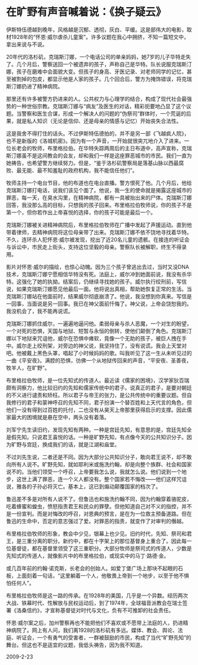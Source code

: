 # 在旷野有声音喊着说：《换子疑云》

伊斯特伍德越到晚年，风格越是沉郁、透彻，灰白、平缓。这是部伟大的电影，取材1928年的“怀恩·威尔虐杀儿童案”。许多议题在我心中拥挤，不知一篇短文中，拿出来说与不说。

20年代的洛杉矶，克瑞斯汀娜，一个电话公司的单亲妈妈，她7岁的儿子华特走失了。几个月后，警察送回一个被遗弃的孩子，声称自己是华特。队长说服克瑞斯汀娜，孩子在磨难中会面貌大变。但孩子的身高、牙医记录、对老师同学的记忆，甚至被割掉的包皮，都显示他是人家的孩子。几个回合后，警方为掩饰错误，将克瑞斯汀娜扔进了精神病院。

那里还有许多被警方扔进来的人。公共权力与心理学的结合，构成了现代社会最强势的一种世俗宗教。克瑞斯汀娜与“病友”及医生的对话，精彩扼要地凸显了这个议题。当警察和医生合谋，形成一个解决人的问题的“伪祭司”群体时，一个荒诞的后果，就是私人知识（无论是信仰、还是母亲的情感与记忆）开始丧失合法性。

这是我舍不得打住的话头。不过伊斯特伍德拍的，并不是另一部《飞越疯人院》，也不是新版的《洛城机密》。因为有一个声音，一开始就很突兀地介入了进来。一位长老会的牧师，布里格拉伯。在华特失踪两周后的主日布道中，高声宣称，克瑞斯汀娜虽不是这间教会的会友，却和我们一样是这座罪恶城市的市民。我们一直为她祷告，也希望警方继续努力。但是，“鉴于洛杉矶警察局是落基山脉以西最腐败、最无能、最不知羞耻的政府机构，我不能信任他们”。

牧师主持一个电台节目，他的布道也在电台直播。警方恨死了他。几个月后，他给克瑞斯汀娜打电话，说我们该见个面了。他说，我一生的使命就是揭露这座城市的罪恶，每一天，在臭水沟里，在精神病院，都有一具被抬出来的尸体。克瑞斯汀娜回答，我没那么高的目标，只想我的孩子回来。布里格拉伯牧师说，你的孩子不是第一个，但你若作出上帝喜悦的选择，你的孩子可能是最后一个。

克瑞斯汀娜被关进精神病院后，布里格拉伯牧师在广播中发起了声援运动。直到他带着律师，去精神病院将这位母亲带了出来。克瑞斯汀娜不依不饶地寻找着华特。不久，连环杀人犯怀恩·威尔被发现，挖出了近20名儿童的遗骸。在接连的听证会与诉讼中，市民走上街头，支持这位坚毅的母亲。警察队长被解职，终生不得录用。

影片对怀恩·威尔的描绘，也惊心动魄。因为三个孩子曾逃出去过，当时又没DNA技术，克瑞斯汀娜宁愿相信华特没有死。法庭上，威尔冲到她面前说，我没有杀华特。这强化了她的执拗。结案后，仍继续寻找她的孩子。威尔执行绞刑前，写信说，如果克瑞斯汀娜愿见他最后一面。他将说出真相，帮助她恢复正常的生活。当克瑞斯汀娜站在他面前时，结果威尔彻底崩溃了。他说，我没想到你真来。写信是一回事，当面说是另一回事。我已在神父面前忏悔了。神父说，上帝会饶恕我的。我没机会了，我不能再说谎。

克瑞斯汀娜抓住威尔，一遍遍地逼问他。柔弱母亲与杀人恶魔，一个对生的盼望，一个对死的恐惧，天国与地狱、短暂与永恒的倒转，使他们颠倒了角色。克瑞斯汀娜以下地狱来咒诅他，威尔在恐惧中瘫软，竟像一个无助的孩子，被巨人拽在手中。威尔走上绞刑架，对旁边的神父说，我坚持住了，没有说谎。我会上天堂对吧。他被戴上黑色头罩，唱起了小时候妈妈的歌。叫我听见了这一生从未听见过的一曲《平安夜》。满腔的恐惧，彷佛一个从地狱传回来的声音，“平安夜、圣善夜，牧羊人，在旷野”。

布里格拉伯牧师，是一位先知式的传道人。最近读《儒家的困境》，汉学家狄百瑞颇有洞察力，他比较旧约的先知和儒家传统中的君子。说真正的君子，是要对朝廷的不义进行谴责和矫枉。所以君子与帝王的张力，是公共传统中的重要议题。但自我修行的君子和蒙神呼召的先知不同，君子扮演一个替百姓和上天代言的角色，但他们一没有得到过百姓的托付，二也没有从昊天上帝那里获得启示的支撑。因此儒家最大的困境就是悬在空中，两头没有着落。

刘军宁先生读旧约，发现先知有两种。一种是宫廷先知，有意思的是，宫廷先知全是假先知。只说君王喜悦的话。一种是旷野先知，有点像今天的公共知识分子。因为旷野与宫廷，换成我们的话，就是江湖和庙堂。

不过刘先生说，二者还是不同。因为大部分公共知识分子，敢向君王说不，却不敢向所有人说不。旷野先知，就如耶利米或施洗约翰，却是向整个族群、社会和国家说不的。当他们领受一个呼召，上帝要我怎么说，我就怎么说。他们说到一个地步，这世上满了罪恶，连一个义人都没有。整个国家若不悔改——他们这样咒诅说，雅各的子孙必将灭亡。基本上，这已到煽动颠覆国家的档次了。

鲁迅差不多是对所有人说不了。但鲁迅也和施洗约翰不同，因为约翰穿着骆驼皮，吃着蜂蜜和蝗虫，愤怒指责君王和民众的罪孽。但他知道自己对不义的指控，并不是一份宣判。而是对悔改的呼召，对恩典的预言，是在为一位救主预备道路。但在鲁迅的生命中，否定的意志强过了爱。对罪恶的指责，就变作了对审判的僭越。

布里格拉伯牧师的形象，教会中少见，银幕上也少见。旧约时代，先知、祭司和君王，是三重分离的职分。新约中，都在十字架上的那位基督身上重合了。因此每一位基督徒，都在基督里领受了这三重职分。大部分牧师是祭司式的传道人，少数是先知式的传道人，就像影片中的布里格拉伯，或现实中的马丁·路德·金。

或几百年前的约翰·诺克斯，长老会的创始人。如爱丁堡广场上那块不起眼的石板，上面刻着一句话，“这里躺着一个人，他敬畏上帝到一个地步，以至于他不惧怕任何人”。

布里格拉伯牧师是这一路的传承。在1928年的美国，几乎是一个异数。经历两次大战、铁幕时代、性解放与民权运动后，到了1974年，全球福音派教会在瑞士签署《洛桑信约》，才宣称基督徒对时代与文化，负有不可推卸的社会责任。

怀恩·威尔案之后，加州警察再也不能把他们不喜欢或不愿带上法庭的人，扔进精神病院了。网上有人问，我们离1928的洛杉矶有多远。媒体、教会、舆论、法庭、听证会，一个有勇气的受害者，一群被鼓励的市民，构成了当代“旷野先知”的舞台。但这也不是适宜的议题，我低头祷告，因为我不知道。


2009-2-23

 

